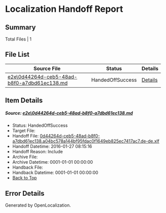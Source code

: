# <a name='report-top'></a> Localization Handoff Report

## Summary
 Total Files | 1

## File List
 Source File | Status | Details 
 ----------- | ------ | ------- 
 [e2e\0d44264d-ceb5-48ad-b8f0-a7dbd61ec138.md](https://github.com/OpenLocalizationTest/oltest/blob/b78ed5888ae1173f15d7719230486941ff017489/e2e/0d44264d-ceb5-48ad-b8f0-a7dbd61ec138.md) | HandedOffSuccess | [Details](#c32e7a38186bc4a12e30c0019e5b69c7201f0d271)

## Item Details
##### <a name='c32e7a38186bc4a12e30c0019e5b69c7201f0d271'></a> Source: [e2e\0d44264d-ceb5-48ad-b8f0-a7dbd61ec138.md](https://github.com/OpenLocalizationTest/oltest/blob/b78ed5888ae1173f15d7719230486941ff017489/e2e/0d44264d-ceb5-48ad-b8f0-a7dbd61ec138.md)
* Status: HandedOffSuccess
* Target File: 
* Handoff File: [0d44264d-ceb5-48ad-b8f0-a7dbd61ec138.a04bc578a144bf95fdac0f1649eb825ec7417ac7.de-de.xlf](https://github.com/OpenLocalizationTestOrg/olhandoff/blob/40714a83b28c6f01d888cc383a58c008b6069b22/ol-handoff/OpenLocalizationTestOrg/oltest.de-de/tianzh/0d44264d-ceb5-48ad-b8f0-a7dbd61ec138.a04bc578a144bf95fdac0f1649eb825ec7417ac7.de-de.xlf)
* Handoff Datetime: 2016-01-27 08:15:16
* Handoff Reason: Include
* Archive File: 
* Archive Datetime: 0001-01-01 00:00:00
* Handback File: 
* Handback Datetime: 0001-01-01 00:00:00
* [Back to Top](#report-top)


## Error Details

Generated by OpenLocalization.
